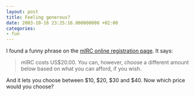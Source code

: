 ```yaml
---
layout: post
title: Feeling generous?
date: 2003-10-16 23:25:16.000000000 +02:00
categories:
- fun
---
```

I found a funny phrase on the <a title="mIRC Online Registration" href="https://www.regsoft.net/regsoft/order.php3?productid=36841">mIRC online registration page</a>. It says:

<blockquote>mIRC costs US$20.00. You can, however, choose a different amount below based on what you can afford, if you wish.</p></blockquote>
And it lets you choose between $10, $20, $30 and $40. Now which price would you choose?

